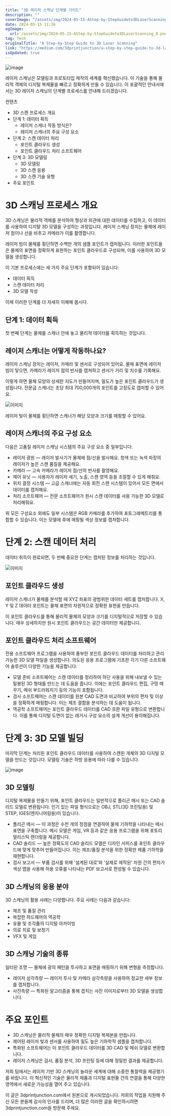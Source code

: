 ```yaml
---
title: "3D 레이저 스캐닝 단계별 가이드"
description: ""
coverImage: "/assets/img/2024-05-15-AStep-by-StepGuideto3DLaserScanning_0.png"
date: 2024-05-15 11:26
ogImage: 
  url: /assets/img/2024-05-15-AStep-by-StepGuideto3DLaserScanning_0.png
tag: Tech
originalTitle: "A Step-by-Step Guide to 3D Laser Scanning"
link: "https://medium.com/3dprintjunction/a-step-by-step-guide-to-3d-laser-scanning-907d6de69824"
isUpdated: true
---
```





![image](/assets/img/2024-05-15-AStep-by-StepGuideto3DLaserScanning_0.png)

레이저 스캐닝은 모델링과 프로토타입 제작의 세계를 혁신했습니다. 이 기술을 통해 물리적 객체의 디지털 복제물을 빠르고 정확하게 만들 수 있습니다. 이 포괄적인 안내서에서는 3D 레이저 스캐닝의 단계별 프로세스를 안내해 드리겠습니다.

컨텐츠

- 3D 스캔 프로세스 개요
- 단계 1: 데이터 획득
    - 레이저 스캐너 작동 방식은?
    - 레이저 스캐너의 주요 구성 요소
- 단계 2: 스캔 데이터 처리
    - 포인트 클라우드 생성
    - 포인트 클라우드 처리 소프트웨어
- 단계 3: 3D 모델링
    - 3D 모델링
    - 3D 스캔 응용
    - 3D 스캔 기술 유형
- 주요 포인트



# 3D 스캐닝 프로세스 개요

3D 스캐닝은 물리적 객체를 분석하여 형상과 외관에 대한 데이터를 수집하고, 이 데이터를 사용하여 디지턀 3D 모델을 구성하는 과정입니다. 레이저 스캐닝 장치는 물체에 레이저 점이나 선을 비추고 카메라가 이를 촬영합니다.

레이저 빔이 물체를 횡단하면 수백만 개의 샘플 포인트가 캡처됩니다. 이러한 포인트들은 물체의 표면을 정확하게 표현하는 포인트 클라우드로 구성되며, 이를 사용하여 3D 모델을 생성합니다.

이 기본 프로세스에는 세 가지 주요 단계가 포함되어 있습니다:



- 데이터 획득
- 스캔 데이터 처리
- 3D 모델 작성

이제 이러한 단계를 더 자세히 이해해 봅시다.

## 단계 1: 데이터 획득

첫 번째 단계는 물체를 스캐너 안에 놓고 물리적 데이터를 획득하는 것입니다.



## 레이저 스캐너는 어떻게 작동하나요?

레이저 스캐닝 장치는 레이저, 카메라 및 센서로 구성되어 있어요. 물체 표면에 레이저 빔이 닿으면, 카메라가 레이저 점의 반사를 캡쳐하고 센서가 거리 및 치수를 기록해요.

이렇게 하면 물체 모양의 상세한 지도가 만들어지며, 밀도가 높은 포인트 클라우드가 생성됩니다. 전문급 스캐너는 초당 최대 700,000개의 포인트를 고정도로 캡처할 수 있어요. 

![이미지](/assets/img/2024-05-15-AStep-by-StepGuideto3DLaserScanning_1.png)



레이저 빛이 물체를 횡단하면 스캐너가 해당 모양과 크기를 매핑할 수 있어요.

## 레이저 스캐너의 주요 구성 요소

다음은 고품질 레이저 스캐닝 시스템의 주요 구성 요소 중 일부입니다:

- 레이저 광원 — 레이저 발사기가 물체에 점/선을 발사해요. 청색 또는 녹색 파장의 레이저가 높은 스캔 품질을 제공해요.
- 카메라 — 고속 카메라가 레이저 점/선의 반사를 촬영해요.
- 제어 유닛 — 사용자가 레이저 세기, 노출, 스캔 영역 등을 조절할 수 있게 해줘요.
- 위치 결정 시스템 — 고급 스캐너에는 자동 회전 스캔 시스템이 있어서 모든 면에서 데이터를 캡처해요.
- 처리 소프트웨어 — 전문 소프트웨어가 원시 스캔 데이터를 사용 가능한 3D 모델로 처리해줘요.



위 모든 구성요소 외에도 일부 시스템은 RGB 카메라를 추가하여 포토그래메트리를 통합할 수 있습니다. 이는 모델에 후에 매핑될 색상 정보를 캡처합니다.

# 단계 2: 스캔 데이터 처리

데이터 취득이 완료되면, 두 번째 중요한 단계는 캡처된 정보를 처리하는 것입니다.

![이미지](/assets/img/2024-05-15-AStep-by-StepGuideto3DLaserScanning_2.png)



## 포인트 클라우드 생성

레이저 스캐너가 물체를 분석할 때 XYZ 좌표의 광범위한 데이터 세트를 캡처합니다. X, Y 및 Z 데이터 포인트는 물체 표면의 차원적으로 정확한 표현을 만듭니다.

이 포인트 클라우드를 통해 물리적 물체의 모양과 크기를 디지털적으로 저장할 수 있습니다. 매우 상세하지만 원시 포인트 클라우드는 공간 데이터만 제공합니다.

## 포인트 클라우드 처리 소프트웨어



전용 소프트웨어 프로그램을 사용하여 풍부한 포인트 클라우드 데이터를 처리하고 관리 가능한 3D 모델 파일을 생성합니다. 의도된 응용 프로그램에 기초한 각기 다른 소프트웨어 솔루션이 다양한 기능을 제공합니다:

- 모델 준비 소프트웨어는 스캔 데이터를 정리하여 하단 사용을 위해 내보낼 수 있는 밀봉된 3D 형태를 만드는 데 도움을 줍니다. 이에는 포인트 클라우드 편집, 구멍 메꾸기, 메쉬 부드러워지기 등의 기능이 포함됩니다.
- 검사 소프트웨어는 스캔 데이터를 원본 CAD 도면과 비교하여 부위의 편차 및 이상을 정확하게 매핑합니다. 이는 제조 결함을 분석하는 데 도움이 됩니다.
- 역공학 소프트웨어는 포인트 클라우드 데이터를 CAD 호환 파일 유형으로 변환합니다. 이를 통해 디지털 도면이 없는 레거시 구성 요소의 설계 개선이 용이해집니다.

# 단계 3: 3D 모델 빌딩

마지막 단계는 처리된 포인트 클라우드 데이터를 사용하여 스캔된 개체의 3D 디지털 모델을 만드는 것입니다. 모델링 기술은 하방 응용에 따라 다를 수 있습니다.




![image](/assets/img/2024-05-15-AStep-by-StepGuideto3DLaserScanning_3.png)

## 3D 모델링

디지털 복제물을 만들기 위해, 포인트 클라우드는 일반적으로 폴리곤 메시 또는 CAD 솔리드 모델로 변환됩니다. 인기 있는 파일 형식으로는 OBJ, STL(3D 프린팅용) 및 STEP, IGES(엔지니어링용)이 있습니다.

- 폴리곤 메시 — 이 과정은 수천 개의 정점을 연결하여 물체 기하학을 나타내는 메시 표면을 구축합니다. 메시 모델은 게임, VR 등과 같은 응용 프로그램을 위해 포토리얼리스틱 렌더링을 제공합니다.
- CAD 솔리드 — 높은 정확도의 CAD 솔리드 모델은 디자인 서피스를 포인트 클라우드에 맞게 맞추어 만들어집니다. 이는 제조/품질 분석을 위한 정확한 제품 기하학을 재현합니다.
- 검사 보고서 — 부품 검사를 위해 '설계된 대로'와 '실제로 제작된' 차원 간의 편차가 색상 맵을 사용해 허용 오류를 나타내는 PDF 보고서로 편성될 수 있습니다.




## 3D 스캐닝의 응용 분야

3D 스캐닝의 활용 사례는 다양합니다. 주요 사례는 다음과 같습니다:

- 제조 및 품질 관리
- 복잡한 하드웨어의 역공학
- 유물 및 조각품의 디지털 아카이빙
- 의료 치료 및 보청기
- VFX 및 게임

## 3D 스캐닝 기술의 종류



일터된 조명 — 물체에 광의 패턴을 투사하고 표면을 매핑하기 위해 변형을 측정합니다.
- 레이저 삼각측량 — 레이저 투사 및 카메라 삼각측량을 사용하여 정교한 세부 정보를 캡처합니다.
- 사진측량 — 특화된 알고리즘을 통해 겹치는 사진 이미지로부터 3D 모델을 생성합니다.

# 주요 포인트

- 3D 스캐닝은 물리적 물체의 매우 정확한 디지털 복제본을 만듭니다.
- 제어된 레이저 빛과 센서를 사용하여 밀도 높은 기하학적 샘플을 캡처합니다.
- 특화된 소프트웨어는 이 포인트 클라우드 데이터를 3D CAD 및 메쉬 모델로 변환합니다.
- 레이저 스캐닝은 검사, 품질 분석, 3D 프린팅 등에 대해 정밀한 결과를 제공합니다.



저희 팀에서는 레이저 기반 3D 스캐닝의 놀라운 세계에 대해 소중한 통찰력을 제공했기를 바랍니다. 이 혁신적인 기술은 물리적 제품과 디지털 표현물 간의 연결을 통해 다양한 영역에서 새로운 가능성을 열어 주고 있습니다.

이 글은 3dprintjunction.com에서 원본으로 게시되었습니다.
저희의 작업을 지원해 주신 모든 분들께 감사의 인사를 드리며, 더 많은 이러한 글을 확인하시려면 3dprintjunction.com을 방문해 주세요.